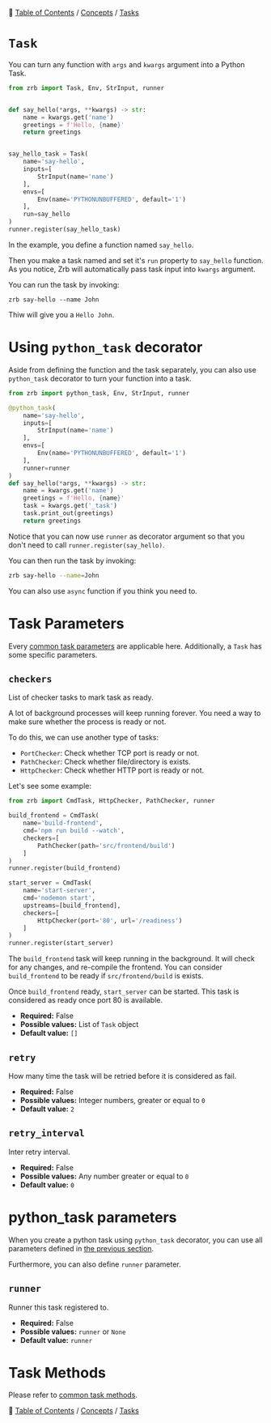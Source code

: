 🔖 [Table of Contents](../../README.md) / [Concepts](../README.md) / [Tasks](README.md)

# `Task`

You can turn any function with `args` and `kwargs` argument into a Python Task.


```python
from zrb import Task, Env, StrInput, runner


def say_hello(*args, **kwargs) -> str:
    name = kwargs.get('name')
    greetings = f'Hello, {name}'
    return greetings


say_hello_task = Task(
    name='say-hello',
    inputs=[
        StrInput(name='name')
    ],
    envs=[
        Env(name='PYTHONUNBUFFERED', default='1')
    ],
    run=say_hello
)
runner.register(say_hello_task)
```

In the example, you define a function named `say_hello`.

Then you make a task named and set it's `run` property to `say_hello` function. As you notice, Zrb will automatically pass task input into `kwargs` argument.

You can run the task by invoking:

```
zrb say-hello --name John
```

Thiw will give you a `Hello John`.

# Using `python_task` decorator

Aside from defining the function and the task separately, you can also use `python_task` decorator to turn your function into a task.

```python
from zrb import python_task, Env, StrInput, runner

@python_task(
    name='say-hello',
    inputs=[
        StrInput(name='name')
    ],
    envs=[
        Env(name='PYTHONUNBUFFERED', default='1')
    ],
    runner=runner
)
def say_hello(*args, **kwargs) -> str:
    name = kwargs.get('name')
    greetings = f'Hello, {name}'
    task = kwargs.get('_task')
    task.print_out(greetings)
    return greetings
```

Notice that you can now use `runner` as decorator argument so that you don't need to call `runner.register(say_hello)`.

You can then run the task by invoking:

```bash
zrb say-hello --name=John
```

You can also use `async` function if you think you need to.

# Task Parameters

Every [common task parameters](./README.md#common-task-parameters) are applicable here. Additionally, a `Task` has some specific parameters.

## `checkers`

List of checker tasks to mark task as ready.

A lot of background processes will keep running forever. You need a way to make sure whether the process is ready or not.

To do this, we can use another type of tasks:

- `PortChecker`: Check whether TCP port is ready or not.
- `PathChecker`: Check whether file/directory is exists.
- `HttpChecker`: Check whether HTTP port is ready or not.

Let's see some example:

```python
from zrb import CmdTask, HttpChecker, PathChecker, runner

build_frontend = CmdTask(
    name='build-frontend',
    cmd='npm run build --watch',
    checkers=[
        PathChecker(path='src/frontend/build')
    ]
)
runner.register(build_frontend)

start_server = CmdTask(
    name='start-server',
    cmd='nodemon start',
    upstreams=[build_frontend],
    checkers=[
        HttpChecker(port='80', url='/readiness')
    ]
)
runner.register(start_server)
```

The `build_frontend` task will keep running in the background. It will check for any changes, and re-compile the frontend.
You can consider `build_frontend` to be ready if `src/frontend/build` is exists.

Once `build_frontend` ready, `start_server` can be started. This task is considered as ready once port 80 is available.

- __Required:__ False
- __Possible values:__ List of `Task` object
- __Default value:__ `[]`

## `retry`

How many time the task will be retried before it is considered as fail.

- __Required:__ False
- __Possible values:__ Integer numbers, greater or equal to `0`
- __Default value:__ `2`

## `retry_interval`

Inter retry interval.

- __Required:__ False
- __Possible values:__ Any number greater or equal to `0`
- __Default value:__ `0`

# python_task parameters

When you create a python task using `python_task` decorator, you can use all parameters defined in [the previous section](#task-parameters).

Furthermore, you can also define `runner` parameter.

## `runner`

Runner this task registered to.

- __Required:__ False
- __Possible values:__ `runner` or `None`
- __Default value:__ `runner`

# Task Methods

Please refer to [common task methods](./README.md#common-task-methods).


🔖 [Table of Contents](../../README.md) / [Concepts](../README.md) / [Tasks](README.md)
